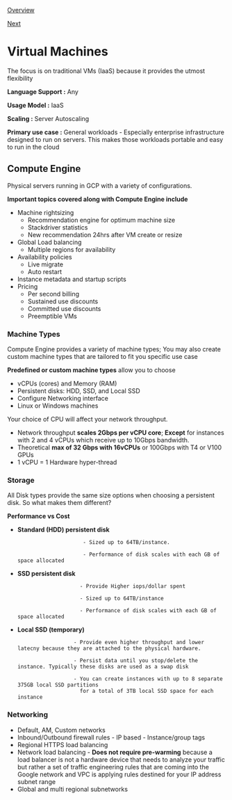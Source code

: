 [Overview](https://github.com/paulowe/gcp/blob/main/readme.md)

[Next](https://github.com/paulowe/gcp/blob/main/vm-access-lifecycle.md)

# Virtual Machines 
The focus is on traditional VMs (IaaS) because it provides the utmost flexibility

**Language Support :** Any

**Usage Model :** IaaS

**Scaling :** Server Autoscaling

**Primary use case :** General workloads - Especially enterprise infrastructure designed to run on servers. 
This makes those workloads portable and easy to run in the cloud

## Compute Engine
Physical servers running in GCP with a variety of configurations.

**Important topics covered along with Compute Engine include**

- Machine rightsizing
    - Recommendation engine for optimum machine size
    - Stackdriver statistics
    - New recommendation 24hrs after VM create or resize
- Global Load balancing
    - Multiple regions for availability    
- Availability policies
    - Live migrate
    - Auto restart
- Instance metadata and startup scripts
- Pricing
    - Per second billing
    - Sustained use discounts
    - Committed use discounts
    - Preemptible VMs
    
### Machine Types

Compute Engine provides a variety of machine types; You may also create custom machine types that are tailored to fit you specific use case

**Predefined or custom machine types** allow you to choose
- vCPUs (cores) and Memory (RAM)
- Persistent disks: HDD, SSD, and Local SSD
- Configure Networking interface
- Linux or Windows machines

Your choice of CPU will affect your network throughput.
- Network throughput **scales 2Gbps per vCPU core**; **Except** for instances with 2 and 4 vCPUs which receive up to 10Gbps bandwidth.
- Theoretical **max of 32 Gbps with 16vCPUs** or 100Gbps with T4 or V100 GPUs
- 1 vCPU = 1 Hardware hyper-thread 

### Storage

All Disk types provide the same size options when choosing a persistent disk. So what makes them different? 

**Performance vs Cost**

- **Standard (HDD) persistent disk** 

                           - Sized up to 64TB/instance.
                           
                           - Performance of disk scales with each GB of space allocated

- **SSD persistent disk** 
     
                          - Provide Higher iops/dollar spent

                          - Sized up to 64TB/instance

                          - Performance of disk scales with each GB of space allocated
                         
- **Local SSD (temporary)** 

                        - Provide even higher throughput and lower latecny because they are attached to the physical hardware.

                        - Persist data until you stop/delete the instance. Typically these disks are used as a swap disk

                        - You can create instances with up to 8 separate 375GB local SSD partitions
                          for a total of 3TB local SSD space for each instance

### Networking

- Default, AM, Custom networks
- Inbound/Outbound firewall rules
        - IP based
        - Instance/group tags
- Regional HTTPS load balancing
- Network load balancing
        - **Does not require pre-warming** because a load balancer is not a hardware device that needs to analyze your traffic
          but rather a set of traffic engineering rules that are coming into the Google network and VPC is applying rules destined for your 
          IP address subnet range
- Global and multi regional subnetworks  
